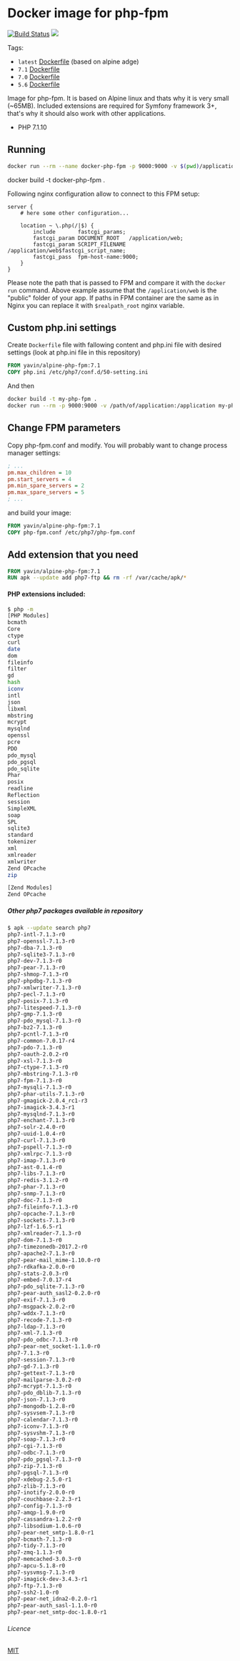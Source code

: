 # Docker image for php-fpm

[![Build Status](https://travis-ci.org/Yavin/docker-alpine-php-fpm.svg?branch=master)](https://travis-ci.org/Yavin/docker-alpine-php-fpm)
[![](https://images.microbadger.com/badges/image/yavin/alpine-php-fpm:latest.svg)](https://microbadger.com/images/yavin/alpine-php-fpm:latest)

Tags:
* `latest` [Dockerfile](https://github.com/Yavin/docker-alpine-php-fpm/blob/master/Dockerfile) (based on alpine adge)
* `7.1` [Dockerfile](https://github.com/Yavin/docker-alpine-php-fpm/blob/7.1/Dockerfile)
* `7.0` [Dockerfile](https://github.com/Yavin/docker-alpine-php-fpm/blob/7.0/Dockerfile)
* `5.6` [Dockerfile](https://github.com/Yavin/docker-alpine-php-fpm/blob/5.6/Dockerfile)

Image for php-fpm. It is based on Alpine linux and thats why it is very small (~65MB). Included extensions are required for Symfony framework 3+, that's why it should also work with other applications.
* PHP 7.1.10

## Running

```sh
docker run --rm --name docker-php-fpm -p 9000:9000 -v $(pwd)/application:/application docker-php-fpm
```

docker build -t docker-php-fpm  .


Following nginx configuration allow to connect to this FPM setup:

```nginx
server {
    # here some other configuration...

    location ~ \.php(/|$) {
        include       fastcgi_params;
        fastcgi_param DOCUMENT_ROOT   /application/web;
        fastcgi_param SCRIPT_FILENAME /application/web$fastcgi_script_name;
        fastcgi_pass  fpm-host-name:9000;
    }
}
```

Please note the path that is passed to FPM and compare it with the `docker run` command.
Above example assume that the `/application/web` is the "public" folder of your app.
If paths in FPM container are the same as in Nginx you can replace it with `$realpath_root`
nginx variable.

## Custom php.ini settings
Create `Dockerfile` file with fallowing content and php.ini file with desired settings (look at php.ini file in this repository)

```Dockerfile
FROM yavin/alpine-php-fpm:7.1
COPY php.ini /etc/php7/conf.d/50-setting.ini
```
And then 

```sh
docker build -t my-php-fpm .
docker run --rm -p 9000:9000 -v /path/of/application:/application my-php-fpm:latest
```

## Change FPM parameters
Copy php-fpm.conf and modify. You will probably want to change process manager settings:

```ini
; ...
pm.max_children = 10
pm.start_servers = 4
pm.min_spare_servers = 2
pm.max_spare_servers = 5
; ...
```
and build your image:

```Dockerfile
FROM yavin/alpine-php-fpm:7.1
COPY php-fpm.conf /etc/php7/php-fpm.conf
```

## Add extension that you need

```Dockerfile
FROM yavin/alpine-php-fpm:7.1
RUN apk --update add php7-ftp && rm -rf /var/cache/apk/*
```

#### PHP extensions included:

```sh
$ php -m
[PHP Modules]
bcmath
Core
ctype
curl
date
dom
fileinfo
filter
gd
hash
iconv
intl
json
libxml
mbstring
mcrypt
mysqlnd
openssl
pcre
PDO
pdo_mysql
pdo_pgsql
pdo_sqlite
Phar
posix
readline
Reflection
session
SimpleXML
soap
SPL
sqlite3
standard
tokenizer
xml
xmlreader
xmlwriter
Zend OPcache
zip

[Zend Modules]
Zend OPcache
```

##### Other php7 packages available in repository

```sh
$ apk --update search php7
php7-intl-7.1.3-r0
php7-openssl-7.1.3-r0
php7-dba-7.1.3-r0
php7-sqlite3-7.1.3-r0
php7-dev-7.1.3-r0
php7-pear-7.1.3-r0
php7-shmop-7.1.3-r0
php7-phpdbg-7.1.3-r0
php7-xmlwriter-7.1.3-r0
php7-pecl-7.1.3-r0
php7-posix-7.1.3-r0
php7-litespeed-7.1.3-r0
php7-gmp-7.1.3-r0
php7-pdo_mysql-7.1.3-r0
php7-bz2-7.1.3-r0
php7-pcntl-7.1.3-r0
php7-common-7.0.17-r4
php7-pdo-7.1.3-r0
php7-oauth-2.0.2-r0
php7-xsl-7.1.3-r0
php7-ctype-7.1.3-r0
php7-mbstring-7.1.3-r0
php7-fpm-7.1.3-r0
php7-mysqli-7.1.3-r0
php7-phar-utils-7.1.3-r0
php7-gmagick-2.0.4_rc1-r3
php7-imagick-3.4.3-r1
php7-mysqlnd-7.1.3-r0
php7-enchant-7.1.3-r0
php7-solr-2.4.0-r0
php7-uuid-1.0.4-r0
php7-curl-7.1.3-r0
php7-pspell-7.1.3-r0
php7-xmlrpc-7.1.3-r0
php7-imap-7.1.3-r0
php7-ast-0.1.4-r0
php7-libs-7.1.3-r0
php7-redis-3.1.2-r0
php7-phar-7.1.3-r0
php7-snmp-7.1.3-r0
php7-doc-7.1.3-r0
php7-fileinfo-7.1.3-r0
php7-opcache-7.1.3-r0
php7-sockets-7.1.3-r0
php7-lzf-1.6.5-r1
php7-xmlreader-7.1.3-r0
php7-dom-7.1.3-r0
php7-timezonedb-2017.2-r0
php7-apache2-7.1.3-r0
php7-pear-mail_mime-1.10.0-r0
php7-rdkafka-2.0.0-r0
php7-stats-2.0.3-r0
php7-embed-7.0.17-r4
php7-pdo_sqlite-7.1.3-r0
php7-pear-auth_sasl2-0.2.0-r0
php7-exif-7.1.3-r0
php7-msgpack-2.0.2-r0
php7-wddx-7.1.3-r0
php7-recode-7.1.3-r0
php7-ldap-7.1.3-r0
php7-xml-7.1.3-r0
php7-pdo_odbc-7.1.3-r0
php7-pear-net_socket-1.1.0-r0
php7-7.1.3-r0
php7-session-7.1.3-r0
php7-gd-7.1.3-r0
php7-gettext-7.1.3-r0
php7-mailparse-3.0.2-r0
php7-mcrypt-7.1.3-r0
php7-pdo_dblib-7.1.3-r0
php7-json-7.1.3-r0
php7-mongodb-1.2.8-r0
php7-sysvsem-7.1.3-r0
php7-calendar-7.1.3-r0
php7-iconv-7.1.3-r0
php7-sysvshm-7.1.3-r0
php7-soap-7.1.3-r0
php7-cgi-7.1.3-r0
php7-odbc-7.1.3-r0
php7-pdo_pgsql-7.1.3-r0
php7-zip-7.1.3-r0
php7-pgsql-7.1.3-r0
php7-xdebug-2.5.0-r1
php7-zlib-7.1.3-r0
php7-inotify-2.0.0-r0
php7-couchbase-2.2.3-r1
php7-config-7.1.3-r0
php7-amqp-1.9.0-r0
php7-cassandra-1.2.2-r0
php7-libsodium-1.0.6-r0
php7-pear-net_smtp-1.8.0-r1
php7-bcmath-7.1.3-r0
php7-tidy-7.1.3-r0
php7-zmq-1.1.3-r0
php7-memcached-3.0.3-r0
php7-apcu-5.1.8-r0
php7-sysvmsg-7.1.3-r0
php7-imagick-dev-3.4.3-r1
php7-ftp-7.1.3-r0
php7-ssh2-1.0-r0
php7-pear-net_idna2-0.2.0-r1
php7-pear-auth_sasl-1.1.0-r0
php7-pear-net_smtp-doc-1.8.0-r1
```

###### Licence
[MIT](https://opensource.org/licenses/MIT)
